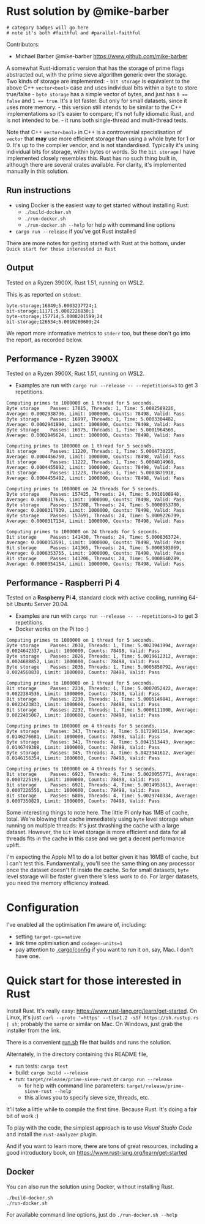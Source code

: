 # Rust solution by @mike-barber

```
# category badges will go here
# note it's both #faithful and #parallel-faithful
```

Contributors:
- Michael Barber @mike-barber https://www.github.com/mike-barber

A somewhat Rust-idiomatic version that has the storage of prime flags abstracted out, with the prime sieve algorithm generic over the storage. Two kinds of storage are implemented:
    - `bit storage` is equivalent to the above C++ `vector<bool>` case and uses individual bits within a byte to store true/false
    - `byte storage` has a simple vector of bytes, and just has `0 == false` and `1 == true`. It's a lot faster. But only for small datasets, since it uses more memory.
    - this version still intends to be similar to the C++ implementations so it's easier to compare; it's not fully idiomatic Rust, and is not intended to be. 
    - it runs both single-thread and multi-thread tests.

Note that C++ `vector<bool>` in C++ is a controversial specialisation of `vector` that **may** use more efficient storage than using a whole byte for 1 or 0. It's up to the compiler vendor, and is not standardised. Typically it's using individual bits for storage, within bytes or words. So the `bit storage` I have implemented closely resembles this. Rust has no such thing built in, although there are several crates available. For clarity, it's implemented manually in this solution.

## Run instructions

- using Docker is the easiest way to get started without installing Rust:
    - `./build-docker.sh`
    - `./run-docker.sh`
    - `./run-docker.sh --help` for help with command line options
- `cargo run --release` if you've got Rust installed

There are more notes for getting started with Rust at the bottom, under `Quick start for those interested in Rust`

## Output

Tested on a Ryzen 3900X, Rust 1.51, running on WSL2.

This is as reported on `stdout`:
```
byte-storage;16849;5.0003237724;1
bit-storage;11171;5.0002226830;1
byte-storage;157714;5.0008201599;24
bit-storage;126534;5.0010280609;24
```

We report more informative metrics to `stderr` too, but these don't go into the report, as recorded below.

## Performance - **Ryzen 3900X**

Tested on a Ryzen 3900X, Rust 1.51, running on WSL2.
- Examples are run with `cargo run --release -- --repetitions=3` to get 3 repetitions.

```
Computing primes to 1000000 on 1 thread for 5 seconds.
Byte storage    Passes: 17015, Threads: 1, Time: 5.0002589226, Average: 0.0002938736, Limit: 1000000, Counts: 78498, Valid: Pass
Byte storage    Passes: 16997, Threads: 1, Time: 5.0003304482, Average: 0.0002941890, Limit: 1000000, Counts: 78498, Valid: Pass
Byte storage    Passes: 16975, Threads: 1, Time: 5.0001964569, Average: 0.0002945624, Limit: 1000000, Counts: 78498, Valid: Pass

Computing primes to 1000000 on 1 thread for 5 seconds.
Bit storage     Passes: 11220, Threads: 1, Time: 5.0004730225, Average: 0.0004456750, Limit: 1000000, Counts: 78498, Valid: Pass
Bit storage     Passes: 11222, Threads: 1, Time: 5.0004014969, Average: 0.0004455892, Limit: 1000000, Counts: 78498, Valid: Pass
Bit storage     Passes: 11223, Threads: 1, Time: 5.0003871918, Average: 0.0004455482, Limit: 1000000, Counts: 78498, Valid: Pass

Computing primes to 1000000 on 24 threads for 5 seconds.
Byte storage    Passes: 157425, Threads: 24, Time: 5.0010108948, Average: 0.0000317676, Limit: 1000000, Counts: 78498, Valid: Pass
Byte storage    Passes: 157288, Threads: 24, Time: 5.0008053780, Average: 0.0000317939, Limit: 1000000, Counts: 78498, Valid: Pass
Byte storage    Passes: 157691, Threads: 24, Time: 5.0009226799, Average: 0.0000317134, Limit: 1000000, Counts: 78498, Valid: Pass

Computing primes to 1000000 on 24 threads for 5 seconds.
Bit storage     Passes: 141430, Threads: 24, Time: 5.0008363724, Average: 0.0000353591, Limit: 1000000, Counts: 78498, Valid: Pass
Bit storage     Passes: 141365, Threads: 24, Time: 5.0008583069, Average: 0.0000353755, Limit: 1000000, Counts: 78498, Valid: Pass
Bit storage     Passes: 141206, Threads: 24, Time: 5.0008640289, Average: 0.0000354154, Limit: 1000000, Counts: 78498, Valid: Pass
```

## Performance - **Raspberri Pi 4**

Tested on a **Raspberry Pi 4**, standard clock with active cooling, running 64-bit Ubuntu Server 20.04.
- Examples are run with `cargo run --release -- --repetitions=3` to get 3 repetitions.
- Docker works on the Pi too :)

```
Computing primes to 1000000 on 1 thread for 5 seconds.
Byte storage    Passes: 2030, Threads: 1, Time: 5.0023941994, Average: 0.0024642337, Limit: 1000000, Counts: 78498, Valid: Pass
Byte storage    Passes: 2026, Threads: 1, Time: 5.0019612312, Average: 0.0024688852, Limit: 1000000, Counts: 78498, Valid: Pass
Byte storage    Passes: 2036, Threads: 1, Time: 5.0005850792, Average: 0.0024560830, Limit: 1000000, Counts: 78498, Valid: Pass

Computing primes to 1000000 on 1 thread for 5 seconds.
Bit storage     Passes: 2234, Threads: 1, Time: 5.0007052422, Average: 0.0022384536, Limit: 1000000, Counts: 78498, Valid: Pass
Bit storage     Passes: 2230, Threads: 1, Time: 5.0005149841, Average: 0.0022423833, Limit: 1000000, Counts: 78498, Valid: Pass
Bit storage     Passes: 2232, Threads: 1, Time: 5.0008111000, Average: 0.0022405067, Limit: 1000000, Counts: 78498, Valid: Pass

Computing primes to 1000000 on 4 threads for 5 seconds.
Byte storage    Passes: 343, Threads: 4, Time: 5.0172901154, Average: 0.0146276681, Limit: 1000000, Counts: 78498, Valid: Pass
Byte storage    Passes: 341, Threads: 4, Time: 5.0041513443, Average: 0.0146749308, Limit: 1000000, Counts: 78498, Valid: Pass
Byte storage    Passes: 345, Threads: 4, Time: 5.0423941612, Average: 0.0146156354, Limit: 1000000, Counts: 78498, Valid: Pass

Computing primes to 1000000 on 4 threads for 5 seconds.
Bit storage     Passes: 6923, Threads: 4, Time: 5.0020055771, Average: 0.0007225199, Limit: 1000000, Counts: 78498, Valid: Pass
Bit storage     Passes: 6921, Threads: 4, Time: 5.0014953613, Average: 0.0007226550, Limit: 1000000, Counts: 78498, Valid: Pass
Bit storage     Passes: 6806, Threads: 4, Time: 5.0029740334, Average: 0.0007350829, Limit: 1000000, Counts: 78498, Valid: Pass
```

Some interesting things to note here. The little Pi only has 1MB of cache, total. We're blowing that cache immediately using `byte` level storage when running on multiple threads: it's just thrashing the cache with a large dataset. However, the `bit` level storage is more efficient and data for all threads fits in the cache in this case and we get a decent performance uplift.

I'm expecting the Apple M1 to do a lot better given it has 16MB of cache, but I can't test this. Fundamentally, you'll see the same thing on any processor once the dataset doesn't fit inside the cache. So for small datasets, `byte` level storage will be faster given there's less work to do. For larger datasets, you need the memory efficiency instead.

# Configuration

I've enabled all the optimisation I'm aware of, including:
- setting `target-cpu=native`
- link time optimisation and `codegen-units=1`
- pay attention to [.cargo/config](.cargo/config) if you want to run it on, say, Mac. I don't have one.

# Quick start for those interested in Rust

Install Rust. It's really easy: https://www.rust-lang.org/learn/get-started. On Linux, it's just `curl --proto '=https' --tlsv1.2 -sSf https://sh.rustup.rs | sh`; probably the same or similar on Mac. On Windows, just grab the installer from the link.

There is a convenient [run.sh](run.sh) file that builds and runs the solution.

Alternately, in the directory containing this README file, 
- run tests: `cargo test` 
- build: `cargo build --release`
- run: `target/release/prime-sieve-rust` or `cargo run --release`
    - for help with command line parameters: `target/release/prime-sieve-rust --help`
    - this allows you to specify sieve size, threads, etc.

It'll take a little while to compile the first time. Because Rust. It's doing a fair bit of work :)

To play with the code, the simplest approach is to use *Visual Studio Code* and install the `rust-analyzer` plugin.

And if you want to learn more, there are tons of great resources, including a good introductory book, on https://www.rust-lang.org/learn/get-started

## Docker

You can also run the solution using Docker, without installing Rust.

```
./build-docker.sh
./run-docker.sh
```

For available command line options, just do `./run-docker.sh --help`
